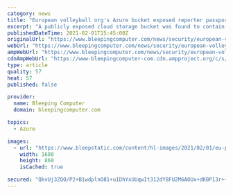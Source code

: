 ```yaml
---
category: news
title: "European volleyball org's Azure bucket exposed reporter passports"
excerpt: "A publicly exposed cloud storage bucket was found to contain images of hundreds of passports and identity documents belonging to journalists and volleyball players from around the world."
publishedDateTime: 2021-02-01T15:45:00Z
originalUrl: "https://www.bleepingcomputer.com/news/security/european-volleyball-orgs-azure-bucket-exposed-reporter-passports/"
webUrl: "https://www.bleepingcomputer.com/news/security/european-volleyball-orgs-azure-bucket-exposed-reporter-passports/"
ampWebUrl: "https://www.bleepingcomputer.com/news/security/european-volleyball-orgs-azure-bucket-exposed-reporter-passports/amp/"
cdnAmpWebUrl: "https://www-bleepingcomputer-com.cdn.ampproject.org/c/s/www.bleepingcomputer.com/news/security/european-volleyball-orgs-azure-bucket-exposed-reporter-passports/amp/"
type: article
quality: 57
heat: 57
published: false

provider:
  name: Bleeping Computer
  domain: bleepingcomputer.com

topics:
  - Azure

images:
  - url: "https://www.bleepstatic.com/content/hl-images/2021/02/01/eu-pro-volleyball.jpg"
    width: 1600
    height: 860
    isCached: true

secured: "QkvUj3ZQO/P2+B1wdplnO81+u1DhYxUUqwIt312dY8FU2M6AOUx+dK0P13r++Eo7V9QlCbNs4bkIlNZqA3aS7uWnrbcvgDUN6yxQ6MBXrOQduay/uOEled1Dg9f6zASbB+/KygQiSMqUrTNq/Og9yFHP1C4MIa09KHnX751tBj4WPcQ4ZFV9Vo1SUUKOhGYgZ3MJTGhnLY8koZSNmkES3m5MX78jMqHWEaOf59OqBLj0TLUxzIiOA8/QQhUkT2NUcu3ZFgi/6PPdI2BZe59LAob5oSln8mL3Buqt20TurWqFBV85KgETfbUnBECbsdamZL3syEgfzhFjDnBLdBAzOSPgDlSX0sLtU7vMGQS8wZ8=;CnLErOISQBmlqLcSr1Lauw=="
---
```



